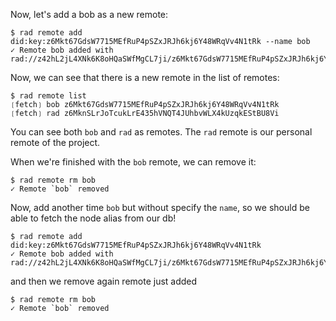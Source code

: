 Now, let's add a bob as a new remote:

```
$ rad remote add did:key:z6Mkt67GdsW7715MEfRuP4pSZxJRJh6kj6Y48WRqVv4N1tRk --name bob
✓ Remote bob added with rad://z42hL2jL4XNk6K8oHQaSWfMgCL7ji/z6Mkt67GdsW7715MEfRuP4pSZxJRJh6kj6Y48WRqVv4N1tRk
```

Now, we can see that there is a new remote in the list of remotes:

```
$ rad remote list
❲fetch❳ bob z6Mkt67GdsW7715MEfRuP4pSZxJRJh6kj6Y48WRqVv4N1tRk
❲fetch❳ rad z6MknSLrJoTcukLrE435hVNQT4JUhbvWLX4kUzqkEStBU8Vi
```

You can see both `bob` and `rad` as remotes.  The `rad` remote is our personal remote of the project.

When we're finished with the `bob` remote, we can remove it:

```
$ rad remote rm bob
✓ Remote `bob` removed
```

Now, add another time `bob` but without specify the `name`, so we should be able to fetch the node alias from our db!

```
$ rad remote add did:key:z6Mkt67GdsW7715MEfRuP4pSZxJRJh6kj6Y48WRqVv4N1tRk
✓ Remote bob added with rad://z42hL2jL4XNk6K8oHQaSWfMgCL7ji/z6Mkt67GdsW7715MEfRuP4pSZxJRJh6kj6Y48WRqVv4N1tRk
```

and then we remove again remote just added

```
$ rad remote rm bob
✓ Remote `bob` removed
```
